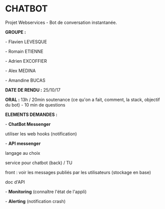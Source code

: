 # CHATBOT
Projet Webservices - Bot de conversation instantanée.

<p><p><B>GROUPE :</B>
<p>- Flavien LEVESQUE</p>
<p>- Romain ETIENNE</p>
<p>- Adrien EXCOFFIER</p>
<p>- Alex MEDINA</p>
<p>- Amandine BUCAS</p>
</p></p>

<p><p><B>DATE DE RENDU :</B>
25/10/17</p></p>

<p><p><B>ORAL :</B> 
13h / 20min soutenance (ce qu'on a fait, comment, la stack, objectif du bot) - 10 min de questions</p></p>

<p><p><B>ELEMENTS DEMANDES :</B>
<p> - <B>ChatBot Messenger</B>
	      <p> utiliser les web hooks (notification)
<p> - <B>API messenger</B>
	      <p> langage au choix
	      <p> service pour chatbot (back) / TU
	      <p> front : voir les messages publiés par les utilisateurs (stockage en base)
	      <p> doc d'API
<p> - <B>Monitoring</B> (connaître l'état de l'appli)
<p> - <B>Alerting</B> (notification crash)</p></p>
